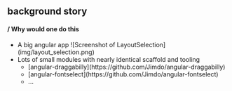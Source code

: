 ##  background story
#### / Why would one do this

<ul>
    <li>
        A big angular app
        ![Screenshot of LayoutSelection](img/layout_selection.png)
    </li>
    <li class="fragment">
        Lots of small modules with nearly identical scaffold and tooling
        <ul>
            <li>[angular-draggabilly](https://github.com/Jimdo/angular-draggabilly)</li>
            <li>[angular-fontselect](https://github.com/Jimdo/angular-fontselect)</li>
            <li>...</li>
        </ul>
    </li>
</ul>

